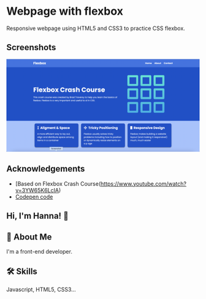 # Webpage with flexbox

Responsive webpage using HTML5 and CSS3 to practice CSS flexbox.


## Screenshots

<img src="ScreenSH.png">


## Acknowledgements

 - [Based on Flexbox Crash Course(https://www.youtube.com/watch?v=3YW65K6LcIA)
 - [Codepen code](https://codepen.io/bradtraversy/pen/JjrzzOW)

## Hi, I'm Hanna! 👋


## 🚀 About Me
I'm a front-end developer.


## 🛠 Skills
Javascript, HTML5, CSS3...
